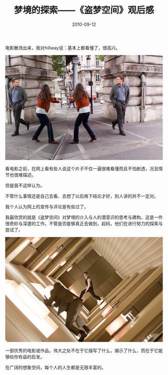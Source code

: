 ﻿---
title: "梦境的探索——《盗梦空间》观后感"
date: 2010-09-12
categories: 
  - "movies"
tags: 
  - "梦想"
---

电影散场出来，我对hillway说：基本上都看懂了，很高兴。

![php5LEMjQ](/images/5034953549_742bab63e8_z.jpg)

看电影之前，在网上看有些人说这个片子不仅一遍很难看懂而且不怕剧透，况且情节也很难描述。

但是我不这样认为。

不管什么事情还是自己去看、去想了以后再下结论才好，别人讲的并不一定对。

我个人认为网上的宣传与评论是有些过了。

我最欣赏的就是《盗梦空间》对梦境的介入与人的潜意识的思考与建构，这是一件很奇妙与深邃的工作。不管是否能够真正去做到，起码，他们在进行努力的探索与尝试了。

![phpNUGcw7](/images/5035574922_133d0c54ce_z.jpg)

一部优秀的电影或作品，伟大之处不在于它描写了什么，揭示了什么，而在于它能够给你有益的启发。

在广阔的想象空间，每个人的人生都是无限丰富的。
